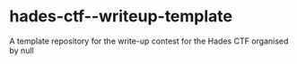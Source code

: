 # hades-ctf--writeup-template
A template repository for the write-up contest for the Hades CTF organised by null
